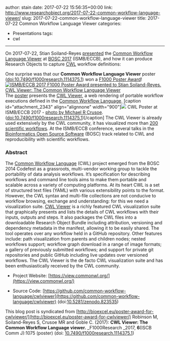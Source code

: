 author: stain
date: 2017-07-22 15:56:35+00:00
link: http://www.researchobject.org/2017-07-22-common-workflow-language-viewer/
slug: 2017-07-22-common-workflow-language-viewer
title: 2017-07-22 Common Workflow Language Viewer
categories:
- Presentations
tags:
- cwl
---
On 2017-07-22, Stian Soiland-Reyes [presented](https://www.youtube.com/watch?v=iB_0l-Bm4nA) the [Common Workflow Language Viewer](http://slides.com/soilandreyes/2017-07-22-cwlviewer#/) at [BOSC 2017](https://www.open-bio.org/wiki/BOSC_2017) (ISMB/ECCB), and how it can produce Research Objects to capture [CWL](http://www.commonwl.org/) workflow definitions:

<!-- more -->
One surprise was that our **Common Workflow Language Viewer** poster ([doi:10.7490/f1000research.1114375.1](https://doi.org/10.7490/f1000research.1114375.1)) won a [F1000 Poster Award](https://www.iscb.org/ismbeccb2017/2865#f1000)!
[![ISMB/ECCB 2017 F1000 Poster Award presented to Stian Soiland-Reyes. CWL Viewer: The Common Workflow Language Viewer](http://bioexcel.eu/wp-content/uploads/2017/08/f1000postercertificate-600x408.jpg)](https://www.iscb.org/ismbeccb2017/2865#f1000)
The [poster](https://doi.org/10.7490/f1000research.1114375.1) presents the [CWL Viewer](https://view.commonwl.org/), a web rendering of portable workflow executions defined in the [Common Workflow Language](http://bioexcel.eu/software/workflows/#cwl).
[caption id="attachment_2343" align="alignnone" width="900"][![](http://bioexcel.eu/wp-content/uploads/2017/08/cwlposter-photo.jpg)](http://bioexcel.eu/wp-content/uploads/2017/08/f1000research-167455.pdf) CWL Poster at ISMB/ECCB 2017 - [photo by Michael R Crusoe](https://twitter.com/BioExcelCoE/status/889157731495661570/photo/1). ([doi:10.7490/f1000research.1114375.1](https://doi.org/10.7490/f1000research.1114375.1))[/caption]
The CWL Viewer is already used extensively by the CWL community, it has visualized more than [200 scientific workflows](https://view.commonwl.org/workflows).
At the ISMB/ECCB conference, several talks in the [Bioinformatics Open Source Software](https://www.open-bio.org/wiki/BOSC_2017_Schedule) (BOSC) track related to CWL and reproducibility with scientific workflows.


### Abstract


The [Common Workflow Language](http://www.commonwl.org/) (CWL) project emerged from the BOSC 2014 Codefest as a grassroots, multi-vendor working group to tackle the portability of data analysis workflows. It’s specification for describing workflows and command line tools aims to make them portable and scalable across a variety of computing platforms.
At its heart CWL is a set of structured text files (YAML) with various extensibility points to the format. However, the CWL syntax and multi-file collections are not conducive to workflow browsing, exchange and understanding: for this we need a visualization suite.
[CWL Viewer](https://view.commonwl.org/) is a richly featured CWL visualization suite that graphically presents and lists the details of CWL workflows with their inputs, outputs and steps. It also packages the CWL files into a downloadable Research Object Bundle including attribution, versioning and dependency metadata in the manifest, allowing it to be easily shared. The tool operates over any workflow held in a GitHub repository. Other features include: path visualization from parents and children nodes; nested workflows support; workflow graph download in a range of image formats; a gallery of previously submitted workflows; and support for private git repositories and public GitHub including live updates over versioned workflows.
The CWL Viewer is the de facto CWL visualization suite and has been enthusiastically received by the CWL community.



	
  * Project Website: [https://view.commonwl.org/](https://view.commonwl.org/)

	
  * Source Code: [https://github.com/common-workflow-language/cwlviewer](https://github.com/common-workflow-language/cwlviewer) (doi:[10.5281/zenodo.823535](https://doi.org/10.5281/zenodo.823535))



This blog post is syndicated from [http://bioexcel.eu/poster-award-for-cwlviewer/](http://bioexcel.eu/poster-award-for-cwlviewer/)
Robinson M, Soiland-Reyes S, Crusoe MR and Goble C. (2017): **CWL Viewer: The Common Workflow Language viewer.** _F1000Research _2017, **6**(ISCB Comm J):1075 (poster) (doi: [10.7490/f1000research.1114375.1](https://doi.org/10.7490/f1000research.1114375.1))

